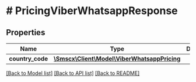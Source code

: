 # # PricingViberWhatsappResponse

## Properties

Name | Type | Description | Notes
------------ | ------------- | ------------- | -------------
**country_code** | [**\Smscx\Client\Model\ViberWhatsappPricing**](.md) |  |

[[Back to Model list]](../../README.md#models) [[Back to API list]](../../README.md#endpoints) [[Back to README]](../../README.md)

